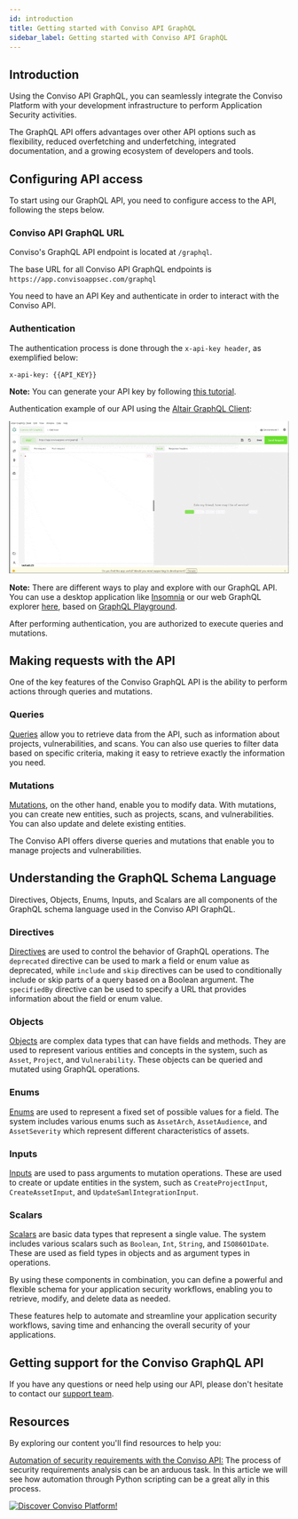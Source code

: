 ```yaml
---
id: introduction
title: Getting started with Conviso API GraphQL
sidebar_label: Getting started with Conviso API GraphQL
---
```


## Introduction 
Using the Conviso API GraphQL, you can seamlessly integrate the Conviso Platform with your development infrastructure to perform Application Security activities.

The GraphQL API offers advantages over other API options such as flexibility, reduced overfetching and underfetching, integrated documentation, and a growing ecosystem of developers and tools.

## Configuring API access
To start using our GraphQL API, you need to configure access to the API, following the steps below.

### Conviso API GraphQL URL 
Conviso's GraphQL API endpoint is located at ```/graphql```.

The base URL for all Conviso API GraphQL endpoints is ```https://app.convisoappsec.com/graphql```

You need to have an API Key and authenticate in order to interact with the Conviso API.

### Authentication
The authentication process is done through the ```x-api-key header```, as exemplified below:

```console 
x-api-key: {{API_KEY}}
```

**Note:** You can generate your API key by following [this tutorial](../generate-apikey.md).


Authentication example of our API using the [Altair GraphQL Client](https://altairgraphql.dev/):


<div style={{textAlign: 'center'}}>

![img](../../../static/img/api-introduction.gif)

</div>

**Note:** There are different ways to play and explore with our GraphQL API. You can use a desktop application like [Insomnia](https://insomnia.rest/) or our web GraphQL explorer [here](https://docs.convisoappsec.com/playground-graphql.html), based on [GraphQL Playground](https://github.com/graphql/graphql-playground).


After performing authentication, you are authorized to execute queries and mutations.

## Making requests with the API

One of the key features of the Conviso GraphQL API is the ability to perform actions through queries and mutations.

### Queries
[Queries](../graphql/documentation/queries/allocated-analyses.mdx) allow you to retrieve data from the API, such as information about projects, vulnerabilities, and scans. You can also use queries to filter data based on specific criteria, making it easy to retrieve exactly the information you need.

### Mutations
[Mutations](../graphql/documentation/mutations/configure-integration-schedule.mdx), on the other hand, enable you to modify data. With mutations, you can create new entities, such as projects, scans, and vulnerabilities. You can also update and delete existing entities.

The Conviso API offers diverse queries and mutations that enable you to manage projects and vulnerabilities.

## Understanding the GraphQL Schema Language  
Directives, Objects, Enums, Inputs, and Scalars are all components of the GraphQL schema language used in the Conviso API GraphQL.

### Directives
[Directives](../graphql/documentation/directives/deprecated.mdx) are used to control the behavior of GraphQL operations. The ```deprecated``` directive can be used to mark a field or enum value as deprecated, while ```include``` and ```skip``` directives can be used to conditionally include or skip parts of a query based on a Boolean argument. The ```specifiedBy``` directive can be used to specify a URL that provides information about the field or enum value.

### Objects
[Objects](../graphql/documentation/objects/activity.mdx) are complex data types that can have fields and methods. They are used to represent various entities and concepts in the system, such as ```Asset```, ```Project```, and ```Vulnerability```. These objects can be queried and mutated using GraphQL operations.


### Enums
[Enums](../graphql/documentation/enums/asset-arch.mdx) are used to represent a fixed set of possible values for a field. The system includes various enums such as ```AssetArch```, ```AssetAudience```, and ```AssetSeverity``` which represent different characteristics of assets.

### Inputs
[Inputs](../graphql/documentation/inputs/company-search.mdx) are used to pass arguments to mutation operations. These are used to create or update entities in the system, such as ```CreateProjectInput```, ```CreateAssetInput```, and ```UpdateSamlIntegrationInput```.

### Scalars
[Scalars](../graphql/documentation/scalars/boolean.mdx) are basic data types that represent a single value. The system includes various scalars such as ```Boolean```, ```Int```, ```String```, and ```ISO8601Date```. These are used as field types in objects and as argument types in operations.

By using these components in combination, you can define a powerful and flexible schema for your application security workflows, enabling you to retrieve, modify, and delete data as needed.

These features help to automate and streamline your application security workflows, saving time and enhancing the overall security of your applications.

## Getting support for the Conviso GraphQL API
If you have any questions or need help using our API, please don't hesitate to contact our [support team](mailto:support@convisoappsec.com).

## Resources​
By exploring our content you'll find resources to help you:

[Automation of security requirements with the Conviso API:](https://bit.ly/3Mjmlpm) The process of security requirements analysis can be an arduous task. In this article we will see how automation through Python scripting can be a great ally in this process.

[![Discover Conviso Platform!](https://no-cache.hubspot.com/cta/default/5613826/interactive-125788977029.png)](https://cta-service-cms2.hubspot.com/web-interactives/public/v1/track/redirect?encryptedPayload=AVxigLKtcWzoFbzpyImNNQsXC9S54LjJuklwM39zNd7hvSoR%2FVTX%2FXjNdqdcIIDaZwGiNwYii5hXwRR06puch8xINMyL3EXxTMuSG8Le9if9juV3u%2F%2BX%2FCKsCZN1tLpW39gGnNpiLedq%2BrrfmYxgh8G%2BTcRBEWaKasQ%3D&webInteractiveContentId=125788977029&portalId=5613826)